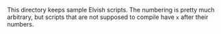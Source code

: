 This directory keeps sample Elvish scripts.  The numbering is pretty much
arbitrary, but scripts that are not supposed to compile have `x` after their
numbers.
